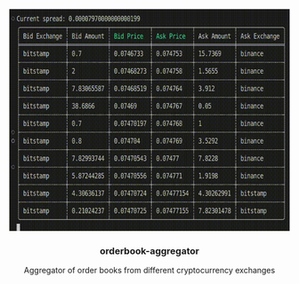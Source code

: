 <div align="center">
  <a href="https://raw.githubusercontent.com/torcoste/relearn-rs">
    <img src="https://raw.githubusercontent.com/torcoste/orderbook-aggregator/main/images/client-screencast.gif" alt="Client screencast" width="640" height="400">
  </a>
  <h3 align="center">orderbook-aggregator</h3>
  <p align="center">
    Aggregator of order books from different cryptocurrency exchanges
  </p>
</div>



